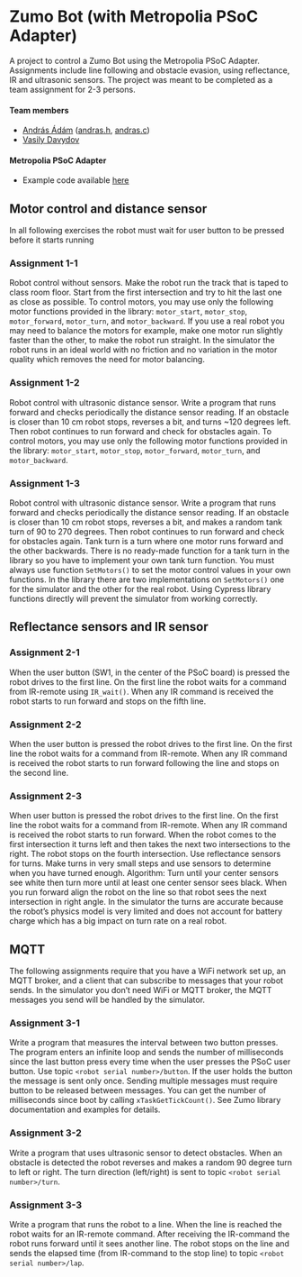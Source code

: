 # Zumo Bot (with Metropolia PSoC Adapter)

A project to control a Zumo Bot using the Metropolia PSoC Adapter. Assignments include line following and obstacle evasion, using reflectance, IR and ultrasonic sensors. The project was meant to be completed as a team assignment for 2-3 persons.

#### Team members
* [András Ádám](https://github.com/NeoAren) ([andras.h](/ZumoBot.cydsn/andras.h), [andras.c](/ZumoBot.cydsn/andras.c))
* [Vasily Davydov](https://github.com/vas-dav)

#### Metropolia PSoC Adapter
- Example code available [here](/Documentation.md)

## Motor control and distance sensor
In all following exercises the robot must wait for user button to be pressed before it starts running

### Assignment 1-1
Robot control without sensors. Make the robot run the track that is taped to class room floor. Start from the first intersection and try to hit the last one as close as possible. To control motors, you may use only the following motor functions provided in the library: `motor_start`, `motor_stop`, `motor_forward`, `motor_turn`, and `motor_backward`. If you use a real robot you may need to balance the motors for example, make one motor run slightly faster than the other, to make the robot run straight. In the simulator the robot runs in an ideal world with no friction and no variation in the motor quality which removes the need for motor balancing.

### Assignment 1-2
Robot control with ultrasonic distance sensor. Write a program that runs forward and checks periodically the distance sensor reading. If an obstacle is closer than 10 cm robot stops, reverses a bit, and turns ~120 degrees left. Then robot continues to run forward and check for obstacles again. To control motors, you may use only the following motor functions provided in the library: `motor_start`, `motor_stop`, `motor_forward`, `motor_turn`, and `motor_backward`.

### Assignment 1-3
Robot control with ultrasonic distance sensor. Write a program that runs forward and checks periodically the distance sensor reading. If an obstacle is closer than 10 cm robot stops, reverses a bit, and makes a random tank turn of 90 to 270 degrees. Then robot continues to run forward and check for obstacles again. Tank turn is a turn where one motor runs forward and the other backwards. There is no ready-made function for a tank turn in the library so you have to implement your own tank turn function. You must always use function `SetMotors()` to set the motor control values in your own functions. In the library there are two implementations on `SetMotors()` one for the simulator and the other for the real robot. Using Cypress library functions directly will prevent the simulator from working correctly.

## Reflectance sensors and IR sensor

### Assignment 2-1
When the user button (SW1, in the center of the PSoC board) is pressed the robot drives to the first line. On the first line the robot waits for a command from IR-remote using `IR_wait()`. When any IR command is received the robot starts to run forward and stops on the fifth line.

### Assignment 2-2
When the user button is pressed the robot drives to the first line. On the first line the robot waits for a command from IR-remote. When any IR command is received the robot starts to run forward following the line and stops on the second line.

### Assignment 2-3
When user button is pressed the robot drives to the first line. On the first line the robot waits for a command from IR-remote. When any IR command is received the robot starts to run forward. When the robot comes to the first intersection it turns left and then takes the next two intersections to the right. The robot stops on the fourth intersection. Use reflectance sensors for turns. Make turns in very small steps and use sensors to determine when you have turned enough. Algorithm: Turn until your center sensors see white then turn more until at least one center sensor sees black. When you run forward align the robot on the line so that robot sees the next intersection in right angle. In the simulator the turns are accurate because the robot’s physics model is very limited and does not account for battery charge which has a big impact on turn rate on a real robot.

## MQTT
The following assignments require that you have a WiFi network set up, an MQTT broker, and a client that can subscribe to messages that your robot sends. In the simulator you don’t need WiFi or MQTT broker, the MQTT messages you send will be handled by the simulator.

### Assignment 3-1
Write a program that measures the interval between two button presses. The program enters an infinite loop and sends the number of milliseconds since the last button press every time when the user presses the PSoC user button. Use topic `<robot serial number>/button`. If the user holds the button the message is sent only once. Sending multiple messages must require button to be released between messages. You can get the number of milliseconds since boot by calling `xTaskGetTickCount()`. See Zumo library documentation and examples for details.

### Assignment 3-2
Write a program that uses ultrasonic sensor to detect obstacles. When an obstacle is detected the robot reverses and makes a random 90 degree turn to left or right. The turn direction (left/right) is sent to topic `<robot serial number>/turn`.

### Assignment 3-3
Write a program that runs the robot to a line. When the line is reached the robot waits for an IR-remote command. After receiving the IR-command the robot runs forward until it sees another line. The robot stops on the line and sends the elapsed time (from IR-command to the stop line) to topic `<robot serial number>/lap`.
